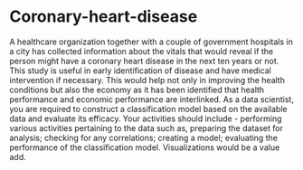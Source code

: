 # Coronary-heart-disease
 A healthcare organization together with a couple of government hospitals in a city has collected information about the vitals that would reveal if the person might have a coronary heart disease in the next ten years or not. This study is useful in early identification of disease and have medical intervention if necessary. This would help not only in improving the health conditions but also the economy as it has been identified that health performance and economic performance are interlinked.  As a data scientist, you are required to construct a classification model based on the available data and evaluate its efficacy. Your activities should include - performing various activities pertaining to the data such as, preparing the dataset for analysis; checking for any correlations; creating a model; evaluating the performance of the classification model. Visualizations would be a value add. 
